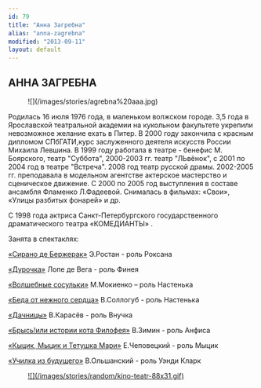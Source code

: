 ```yaml
---
id: 79
title: "Анна Загребна"
alias: "anna-zagrebna"
modified: "2013-09-11"
layout: default
---
```


## АННА ЗАГРЕБНА

<figure>
![](/images/stories/agrebna%20aaa.jpg)
</figure>

Родилась 16 июля 1976 года, в маленьком волжском городе. 3,5 года в Ярославской театральной академии на кукольном факультете укрепили невозможное желание ехать в Питер. В 2000 году закончила с красным дипломом СПбГАТИ,курс заслуженного деятеля искусств России Михаила Левшина. В 1999 году работала в театре - бенефис М. Боярского, театр "Суббота", 2000-2003 гг. театр "ЛЬвёнок", с 2001 по 2004 год в театре "Встреча". 2008 год театр русской драмы. 2002-2005 гг. преподавала в модельном агентстве актерское мастерство и сценическое движение. С 2000 по 2005 год выступления в составе ансамбля Фламенко Л.Фадеевой. Снималась в фильмах: «Свои», «Улицы разбитых фонарей» и др.

С 1998 года актриса Санкт-Петербургского государственного драматического театра «КОМЕДИАНТЫ» .

Занята в спектаклях:

[«Сирано де Бержерак»](60-sirano-de-bergerak.html) Э.Ростан - роль Роксана

[«Дурочка»](44-dyrochka.html) Лопе де Вега - роль Финея

[«Волшебные сосульки»](75-volshebnie-sosulki.html) М.Мокиенко – роль Настенька

[«Беда от нежного сердца»](39-beda-ot-neghnogo-serdca.html) В.Соллогуб - роль Настенька

[«Дачницы»](43-dachnici.html) В.Карасёв - роль Внучка

[«Брысь!или истории кота Филофея»](40-bris-ili-istoria-kota-filifeia.html) В.Зимин - роль Анфиса

[«Кыцик, Мыцик и Тетушка Мари»](76-kicik-micik-i-mari.html) Е.Чеповецкий - роль Мыцик

[«Училк](90-ychilka.html)[а из будущего»](90-ychilka.html) В.Ольшанский - роль Уэнди Кларк

<figure><a href="http://www.kino-teatr.ru/kino/acter/w/ros/8276/bio/">
![](/images/stories/random/kino-teatr-88x31.gif)
</a></figure>

